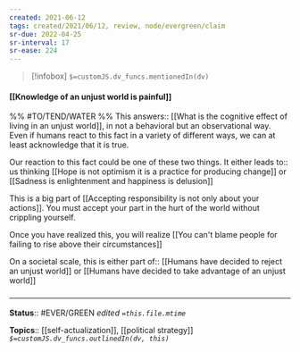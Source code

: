 ```yaml
---
created: 2021-06-12
tags: created/2021/06/12, review, node/evergreen/claim
sr-due: 2022-04-25
sr-interval: 17
sr-ease: 224
---
```

> [!infobox]
`$=customJS.dv_funcs.mentionedIn(dv)`

#### [[Knowledge of an unjust world is painful]] 

%% #TO/TEND/WATER  %%
This 
answers:: [[What is the cognitive effect of living in an unjust world]],
in not a behavioral but an observational way.
Even if humans react to this fact in a variety of different ways, we can at least acknowledge that it is true.

Our reaction to this fact could be one of these two things.
It either
leads to:: us thinking [[Hope is not optimism it is a practice for producing change]] or [[Sadness is enlightenment and happiness is delusion]]

This is a big part of [[Accepting responsibility is not only about your actions]]. You must accept your part in the hurt of the world without crippling yourself.

Once you have realized this, you will realize [[You can't blame people for failing to rise above their circumstances]]

On a societal scale, this is either
part of:: [[Humans have decided to reject an unjust world]] or [[Humans have decided to take advantage of an unjust world]]

### <hr class="footnote"/>

**Status**:: #EVER/GREEN 
*edited `=this.file.mtime`*

**Topics**::  [[self-actualization]], [[political strategy]]
*`$=customJS.dv_funcs.outlinedIn(dv, this)`*
